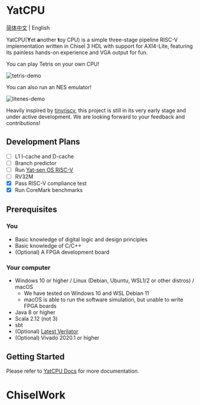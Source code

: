 # YatCPU

[简体中文](README-zh_CN.md) | English

YatCPU(**Y**et **a**nother **t**oy CPU) is a simple three-stage pipeline RISC-V implementation written in Chisel 3 HDL with support for AXI4-Lite, featuring its painless hands-on experience and VGA output for fun.

You can play Tetris on your own CPU!

![tetris-demo](https://howardlau.me/wp-content/uploads/2022/06/tetris.gif)

You can also run an NES emulator!

![litenes-demo](https://howardlau.me/wp-content/uploads/2022/06/litenes-scaled.jpg)

Heavily inspired by [tinyriscv](https://gitee.com/liangkangnan/tinyriscv), this project is still in its very early stage and under active development. We are looking forward to your
feedback and contributions!

## Development Plans

- [ ] L1 I-cache and D-cache
- [ ] Branch predictor
- [ ] Run [Yat-sen OS RISC-V](https://github.com/NelsonCheung-cn/yatsenos-riscv)
- [ ] RV32M
- [x] Pass RISC-V compliance test
- [x] Run CoreMark benchmarks

## Prerequisites

### You

- Basic knowledge of digital logic and design principles
- Basic knowledge of C/C++
- (Optional) A FPGA development board

### Your computer

- Windows 10 or higher / Linux (Debian, Ubuntu, WSL1/2 or other distros) / macOS
    - We have tested on Windows 10 and WSL Debian 11
    - macOS is able to run the software simulation, but unable to write FPGA boards
- Java 8 or higher
- Scala 2.12 (not 3)
- sbt
- (Optional) [Latest Verilator](https://veripool.org/guide/latest/install.html)
- (Optional) Vivado 2020.1 or higher

## Getting Started

Please refer to [YatCPU Docs](https://yatcpu.sysu.tech) for more documentation.
# ChiselWork
